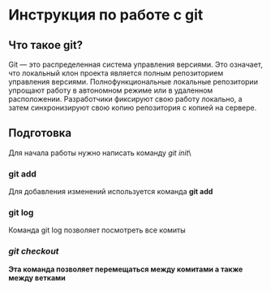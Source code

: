 # Инструкция по работе с git

## Что такое git?
Git — это распределенная система управления версиями. Это означает, что локальный клон проекта является полным репозиторием управления версиями. Полнофункциональные локальные репозитории упрощают работу в автономном режиме или в удаленном расположении. Разработчики фиксируют свою работу локально, а затем синхронизируют свою копию репозитория с копией на сервере.
## Подготовка
Для начала работы нужно написать команду *git init*\
### git add 
Для добавления изменений используется команда **git add**
### git log 
Команда git log позволяет посмотреть все комиты
### *git checkout* 
**Эта команда позволяет перемещаться между комитами а также между ветками**
